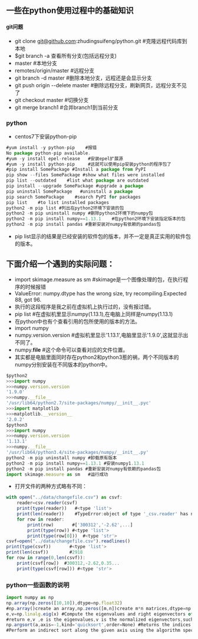## 一些在python使用过程中的基础知识
#### git问题
- git clone git@github.com:zhudingsuifeng/python.git  #克隆远程代码库到本地
- $git branch -a 查看所有分支(包括远程分支)
- master   #本地分支
- remotes/origin/master #远程分支
- git branch -d master   #删除本地分支，远程还是会显示分支
- git push origin --delete master  #删除远程分支，刷新网页，远程分支不见了
- git checkout master    #切换分支
- git merge branch1     #合并branch1到当前分支
### python
- centos7下安装python-pip
```javascript 
#yum install -y python-pip    #报错
No package python-pip available.
#yum -y install epel-release   #安装epel扩展源
#yum -y install python-pip     #这就可以使用pip安装python的程序包了
#pip install SomePackage #Install a package from PyPI
pip show --files SomePackage #show what files were installed
pip list --outdated    #list what package are outdated
pip install --upgrade SomePackage #upgrade a package
pip uninstall SomePackage   #uninstall a package
pip search SomePackage    #search PyPI for packages
pip list    #to list installed packages
python2 -m pip list #列出在python2环境下安装的包
python2 -m pip uninstall numpy #删除python2环境下的numpy包
python2 -m pip install numpy==1.13.1    #在python2环境下安装指定版本的包
python2 -m pip install pandas #重新安装对numpy有依赖的pandas包
```
- pip list显示的结果是已经安装的软件包的版本，并不一定是真正实用的软件包的版本。
## 下面介绍一个遇到的实际问题：
- import skimage.measure as sm   #skimage是一个图像处理的包，在执行程序的时候报错
- ValueError: numpy.dtype has the wrong size, try recompiling.Expected 88, got 96.
- 执行的这段程序是我之前在虚拟机上执行过的，没有报过错。
- pip list #在虚拟机里显示numpy(1.13.1),在电脑上同样是numpy(1.13.1)
- 在python中也有个查看引用的包所使用的版本的方法。
- import numpy
- numpy.version.version #虚拟机里显示'1.13.1',电脑里显示'1.9.0',这就显示出不同了。
- numpy.__file__   #这个命令可以查看对应的文件位置。
- 其实都是电脑里面同时存在python2和python3惹的祸，两个不同版本的numpy分别安装在不同版本的python中。
```javascript
$python2
>>>import numpy
>>>numpy.version.version
'1.9.0'
>>>numpy.__file__
'/usr/lib64/python2.7/site-packages/numpy/__init__.pyc'
>>>import matplotlib
>>>matplotlib.__version__
'2.0.2'
$python3
>>>import numpy
>>>numpy.version.version
'1.13.1'
>>>numpy.__file__
'/usr/lib64/python3.4/site-packages/numpy/__init__.py'
python2 -m pip uninstall numpy #卸载原有版本
python2 -m pip install numpy==1.13.1 #安装numpy1.13.1
python2 -m pip install pandas #重新安装对numpy有依赖的pandas包
import skimage.measure as sm   #运行成功
``` 
- 打开文件的两种方式略有不同：
```javascript
with open("../data/changefile.csv") as csvf:
	reader=csv.reader(csvf)
	print(type(reader))   #<type 'list'>
	print(len(reader))    #TypeError:object of type '_csv.reader' has no len() 
	for row in reader:
		print(row)       #['300312','-2.62',...]
		print(type(row)) #<type 'list'>
		print(type(row[0]))  #<type 'str'>
csvf=open("../data/changefile.csv").readlines()
print(type(csvf))       #<type 'list'>
print(len(csvf))        #2918
for row in range(0,len(csvf)):
    print(csvf[row])  #300312,-2.62,0.35...
    print(type(csvf[row])) #<type 'str'>
```
### python一些函数的说明
```javascript
import numpy as np 
np.array(np.zeros([10,10]),dtype=np.float32) 
#np.array()create an array,np.zeros([m,n])create m*n matrices,dtype=np.float32,specifies the data type.
e,v=np.linalg.eig(x) #Compute the eigenvalues and right eigenvectors of a square array.
#return e,v ,e is the eigenvalues,v is the normalized eigenvectors,such that the column v[:,i] is the eigenvector corresponding to the eigenvalue e[i].
np.argsort(a,axis=-1,kind='quicksort',order=None) #Returns the indices that would sort an array.
#Perform an indirect sort along the given axis using the algorithm specified by the kind keyword.It returns an array of indiecs of the same shape as a that index data along the given axis in sorted order.
```